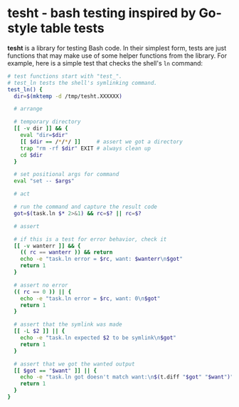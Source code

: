# tesht - bash testing inspired by Go-style table tests

**tesht** is a library for testing Bash code.  In their simplest form, tests are just
functions that may make use of some helper functions from the library.  For example, here is
a simple test that checks the shell's `ln` command:

```bash
# test functions start with "test_".
# test_ln tests the shell's symlinking command.
test_ln() {
  dir=$(mktemp -d /tmp/tesht.XXXXXX)

  # arrange

  # temporary directory
  [[ -v dir ]] && {
    eval "dir=$dir"
    [[ $dir == /*/*/ ]]     # assert we got a directory
    trap "rm -rf $dir" EXIT # always clean up
    cd $dir
  }

  # set positional args for command
  eval "set -- $args"

  # act

  # run the command and capture the result code
  got=$(task.ln $* 2>&1) && rc=$? || rc=$?

  # assert

  # if this is a test for error behavior, check it
  [[ -v wanterr ]] && {
    (( rc == wanterr )) && return
    echo -e "task.ln error = $rc, want: $wanterr\n$got"
    return 1
  }

  # assert no error
  (( rc == 0 )) || {
    echo -e "task.ln error = $rc, want: 0\n$got"
    return 1
  }

  # assert that the symlink was made
  [[ -L $2 ]] || {
    echo -e "task.ln expected $2 to be symlink\n$got"
    return 1
  }

  # assert that we got the wanted output
  [[ $got == "$want" ]] || {
    echo -e "task.ln got doesn't match want:\n$(t.diff "$got" "$want")"
    return 1
  }
}
```
